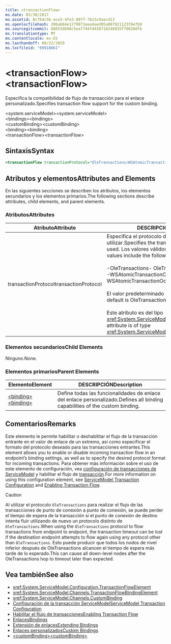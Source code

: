 ```yaml
---
title: <transactionFlow>
ms.date: 03/30/2017
ms.assetid: 8c7b4c5b-ace3-4fe3-89ff-7b13c9aacd13
ms.openlocfilehash: 206a684e1279871eee4aed95a087921123f8efb9
ms.sourcegitcommit: 68653db98c5ea7744fd438710248935f70020dfb
ms.translationtype: MT
ms.contentlocale: es-ES
ms.lasthandoff: 08/22/2019
ms.locfileid: "69918661"
---
```

# <a name="transactionflow"></a><span data-ttu-id="33b32-101">\<transactionFlow></span><span class="sxs-lookup"><span data-stu-id="33b32-101">\<transactionFlow></span></span>
<span data-ttu-id="33b32-102">Especifica la compatibilidad de flujo de transacción para el enlace personalizado.</span><span class="sxs-lookup"><span data-stu-id="33b32-102">Specifies transaction flow support for the custom binding.</span></span>  
  
 <span data-ttu-id="33b32-103">\<system.serviceModel></span><span class="sxs-lookup"><span data-stu-id="33b32-103">\<system.serviceModel></span></span>  
<span data-ttu-id="33b32-104">\<bindings></span><span class="sxs-lookup"><span data-stu-id="33b32-104">\<bindings></span></span>  
<span data-ttu-id="33b32-105">\<customBinding></span><span class="sxs-lookup"><span data-stu-id="33b32-105">\<customBinding></span></span>  
<span data-ttu-id="33b32-106">\<binding></span><span class="sxs-lookup"><span data-stu-id="33b32-106">\<binding></span></span>  
<span data-ttu-id="33b32-107">\<transactionFlow></span><span class="sxs-lookup"><span data-stu-id="33b32-107">\<transactionFlow></span></span>  
  
## <a name="syntax"></a><span data-ttu-id="33b32-108">Sintaxis</span><span class="sxs-lookup"><span data-stu-id="33b32-108">Syntax</span></span>  
  
```xml  
<transactionFlow transactionProtocol="OleTransactions/WSAtomicTransactionOctober2004" />
```  
  
## <a name="attributes-and-elements"></a><span data-ttu-id="33b32-109">Atributos y elementos</span><span class="sxs-lookup"><span data-stu-id="33b32-109">Attributes and Elements</span></span>  
 <span data-ttu-id="33b32-110">En las siguientes secciones se describen los atributos, los elementos secundarios y los elementos primarios.</span><span class="sxs-lookup"><span data-stu-id="33b32-110">The following sections describe attributes, child elements, and parent elements.</span></span>  
  
### <a name="attributes"></a><span data-ttu-id="33b32-111">Atributos</span><span class="sxs-lookup"><span data-stu-id="33b32-111">Attributes</span></span>  
  
|<span data-ttu-id="33b32-112">Atributo</span><span class="sxs-lookup"><span data-stu-id="33b32-112">Attribute</span></span>|<span data-ttu-id="33b32-113">DESCRIPCIÓN</span><span class="sxs-lookup"><span data-stu-id="33b32-113">Description</span></span>|  
|---------------|-----------------|  
|<span data-ttu-id="33b32-114">transactionProtocol</span><span class="sxs-lookup"><span data-stu-id="33b32-114">transactionProtocol</span></span>|<span data-ttu-id="33b32-115">Especifica el protocolo de transacción que se va a utilizar.</span><span class="sxs-lookup"><span data-stu-id="33b32-115">Specifies the transaction protocol to be used.</span></span> <span data-ttu-id="33b32-116">Los valores válidos son los siguientes:</span><span class="sxs-lookup"><span data-stu-id="33b32-116">Valid values include the following:</span></span><br /><br /> <span data-ttu-id="33b32-117">-OleTransactions</span><span class="sxs-lookup"><span data-stu-id="33b32-117">-   OleTransactions</span></span><br /><span data-ttu-id="33b32-118">-WSAtomicTransactionOctober2004</span><span class="sxs-lookup"><span data-stu-id="33b32-118">-   WSAtomicTransactionOctober2004</span></span><br /><br /> <span data-ttu-id="33b32-119">El valor predeterminado es OleTransactions.</span><span class="sxs-lookup"><span data-stu-id="33b32-119">The default is OleTransactions.</span></span><br /><br /> <span data-ttu-id="33b32-120">Este atributo es del tipo <xref:System.ServiceModel.TransactionProtocol>.</span><span class="sxs-lookup"><span data-stu-id="33b32-120">This attribute is of type <xref:System.ServiceModel.TransactionProtocol>.</span></span>|  
  
### <a name="child-elements"></a><span data-ttu-id="33b32-121">Elementos secundarios</span><span class="sxs-lookup"><span data-stu-id="33b32-121">Child Elements</span></span>  
 <span data-ttu-id="33b32-122">Ninguno.</span><span class="sxs-lookup"><span data-stu-id="33b32-122">None.</span></span>  
  
### <a name="parent-elements"></a><span data-ttu-id="33b32-123">Elementos primarios</span><span class="sxs-lookup"><span data-stu-id="33b32-123">Parent Elements</span></span>  
  
|<span data-ttu-id="33b32-124">Elemento</span><span class="sxs-lookup"><span data-stu-id="33b32-124">Element</span></span>|<span data-ttu-id="33b32-125">DESCRIPCIÓN</span><span class="sxs-lookup"><span data-stu-id="33b32-125">Description</span></span>|  
|-------------|-----------------|  
|[<span data-ttu-id="33b32-126">\<binding></span><span class="sxs-lookup"><span data-stu-id="33b32-126">\<binding></span></span>](../../../misc/binding.md)|<span data-ttu-id="33b32-127">Define todas las funcionalidades de enlace del enlace personalizado.</span><span class="sxs-lookup"><span data-stu-id="33b32-127">Defines all binding capabilities of the custom binding.</span></span>|  
  
## <a name="remarks"></a><span data-ttu-id="33b32-128">Comentarios</span><span class="sxs-lookup"><span data-stu-id="33b32-128">Remarks</span></span>  
 <span data-ttu-id="33b32-129">Este elemento le permite habilitar o deshabilitar el flujo de la transacción entrante en el valor de enlace de un extremo, así como especificar el formato del protocolo deseado para las transacciones entrantes.</span><span class="sxs-lookup"><span data-stu-id="33b32-129">This element allows you to enable or disable incoming transaction flow in an endpoint’s binding settings, as well as to specify the desired protocol format for incoming transactions.</span></span> <span data-ttu-id="33b32-130">Para obtener más información sobre el uso de este elemento de configuración, vea [configuración de transacciones de ServiceModel](../../../wcf/feature-details/servicemodel-transaction-configuration.md) y habilitar el flujo de [transacción](../../../wcf/feature-details/enabling-transaction-flow.md).</span><span class="sxs-lookup"><span data-stu-id="33b32-130">For more information on using this configuration element, see [ServiceModel Transaction Configuration](../../../wcf/feature-details/servicemodel-transaction-configuration.md) and [Enabling Transaction Flow](../../../wcf/feature-details/enabling-transaction-flow.md).</span></span>  
  
> [!CAUTION]
>  <span data-ttu-id="33b32-131">Al utilizar el protocolo `OleTransactions` para realizar el flujo de las transacciones de punto de conexión a punto de conexión, se puede perder el tiempo de espera de la transacción si el punto de conexión de destino intenta fluir utilizando de nuevo un protocolo distinto de `OleTransactions`.</span><span class="sxs-lookup"><span data-stu-id="33b32-131">When using the `OleTransactions` protocol to flow transactions from endpoint to endpoint, the transaction timeout can be lost if the destination endpoint attempts to flow again using any protocol other than `OleTransactions`.</span></span> <span data-ttu-id="33b32-132">Esto puede producir que todos los nodos de nivel inferior después de OleTransactions alcancen el tiempo de espera más tarde de lo esperado.</span><span class="sxs-lookup"><span data-stu-id="33b32-132">This can cause all down-level nodes after the OleTransactions hop to timeout later than expected.</span></span>  
  
## <a name="see-also"></a><span data-ttu-id="33b32-133">Vea también</span><span class="sxs-lookup"><span data-stu-id="33b32-133">See also</span></span>

- <xref:System.ServiceModel.Configuration.TransactionFlowElement>
- <xref:System.ServiceModel.Channels.TransactionFlowBindingElement>
- <xref:System.ServiceModel.Channels.CustomBinding>
- [<span data-ttu-id="33b32-134">Configuración de la transacción ServiceModel</span><span class="sxs-lookup"><span data-stu-id="33b32-134">ServiceModel Transaction Configuration</span></span>](../../../wcf/feature-details/servicemodel-transaction-configuration.md)
- [<span data-ttu-id="33b32-135">Habilitar el flujo de transacciones</span><span class="sxs-lookup"><span data-stu-id="33b32-135">Enabling Transaction Flow</span></span>](../../../wcf/feature-details/enabling-transaction-flow.md)
- [<span data-ttu-id="33b32-136">Enlaces</span><span class="sxs-lookup"><span data-stu-id="33b32-136">Bindings</span></span>](../../../wcf/bindings.md)
- [<span data-ttu-id="33b32-137">Extensión de enlaces</span><span class="sxs-lookup"><span data-stu-id="33b32-137">Extending Bindings</span></span>](../../../wcf/extending/extending-bindings.md)
- [<span data-ttu-id="33b32-138">Enlaces personalizados</span><span class="sxs-lookup"><span data-stu-id="33b32-138">Custom Bindings</span></span>](../../../wcf/extending/custom-bindings.md)
- [<span data-ttu-id="33b32-139">\<customBinding></span><span class="sxs-lookup"><span data-stu-id="33b32-139">\<customBinding></span></span>](custombinding.md)
